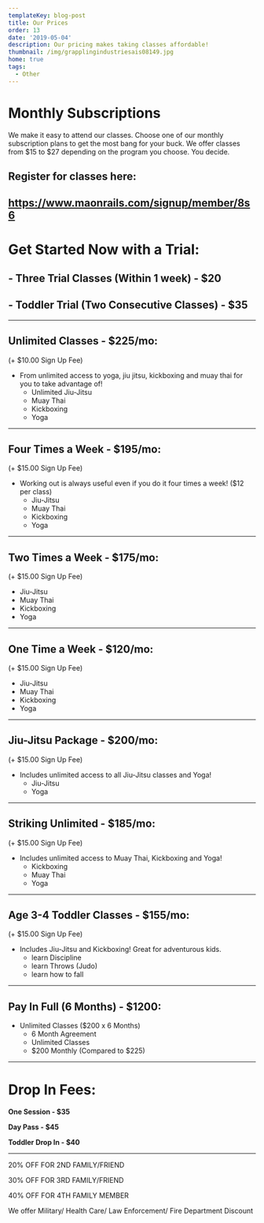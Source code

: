 ```yaml
---
templateKey: blog-post
title: Our Prices
order: 13
date: '2019-05-04'
description: Our pricing makes taking classes affordable!
thumbnail: /img/grapplingindustriesais08149.jpg
home: true
tags:
  - Other
---
```

# Monthly Subscriptions

We make it easy to attend our classes. Choose one of our monthly subscription plans to get the most bang for your buck. We offer classes from $15 to $27 depending on the program you choose. You decide.

## Register for classes here:

## <https://www.maonrails.com/signup/member/8s6>

# Get Started Now with a Trial:

## \- Three Trial Classes (Within 1 week) - $20

## \- Toddler Trial (Two Consecutive Classes) - $35

- - -

## Unlimited Classes - $225/mo:

(+ $10.00 Sign Up Fee)

* From unlimited access to yoga, jiu jitsu, kickboxing and muay thai for you to take advantage of! 
  * Unlimited Jiu-Jitsu
  * Muay Thai
  * Kickboxing
  * Yoga

- - -

## Four Times a Week - $195/mo:

(+ $15.00 Sign Up Fee)

* Working out is always useful even if you do it four times a week! ($12 per class)
  * Jiu-Jitsu
  * Muay Thai
  * Kickboxing
  * Yoga

- - -

## Two Times a Week - $175/mo:

(+ $15.00 Sign Up Fee)

* Jiu-Jitsu
* Muay Thai
* Kickboxing
* Yoga

- - -

## One Time a Week - $120/mo:

(+ $15.00 Sign Up Fee)

* Jiu-Jitsu
* Muay Thai
* Kickboxing
* Yoga

- - -

## Jiu-Jitsu Package - $200/mo:

(+ $15.00 Sign Up Fee)

* Includes unlimited access to all Jiu-Jitsu classes and Yoga! 
  * Jiu-Jitsu
  * Yoga

- - -

## Striking Unlimited - $185/mo:

(+ $15.00 Sign Up Fee)

* Includes unlimited access to Muay Thai, Kickboxing and Yoga! 
  * Kickboxing
  * Muay Thai
  * Yoga

- - -

## Age 3-4 Toddler Classes - $155/mo:

(+ $15.00 Sign Up Fee)

* Includes Jiu-Jitsu and Kickboxing! Great for adventurous kids. 
  * learn Discipline
  * learn Throws (Judo)
  * learn how to fall

- - -

## Pay In Full (6 Months) - $1200:

* Unlimited Classes ($200 x 6 Months)
  * 6 Month Agreement
  * Unlimited Classes
  * $200 Monthly (Compared to $225)

- - -

# Drop In Fees:

**One Session - $35**

**Day Pass - $45**

**Toddler Drop In - $40**

- - -

20% OFF FOR  2ND FAMILY/FRIEND 

30% OFF FOR 3RD FAMILY/FRIEND

40% OFF FOR 4TH FAMILY MEMBER

We offer Military/ Health Care/ Law Enforcement/ Fire Department Discount
